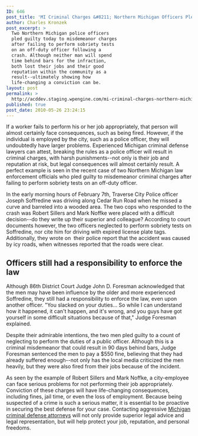 ```yaml
---
ID: 646
post_title: 'MI Criminal Charges &#8211; Northern Michigan Officers Plead Guilty to Criminal Misdemeanor'
author: Charles Kronzek
post_excerpt: >
  Two Northern Michigan police officers
  pled guilty today to misdemeanor charges
  after failing to perform sobriety tests
  on an off-duty officer following a
  crash. Although neither man will spend
  time behind bars for the infraction,
  both lost their jobs and their good
  reputation within the community as a
  result--ultimately showing how
  life-changing a conviction can be.
layout: post
permalink: >
  http://acddev.staging.wpengine.com/mi-criminal-charges-northern-michigan-officers-plead-guilty-to-criminal-misdemeanor.html
published: true
post_date: 2010-05-26 23:24:15
---
```

If a worker fails to perform his or her job appropriately, that person will almost certainly face consequences, such as being fired. However, if the individual is employed by the city, such as a police officer, they will undoubtedly have larger problems. Experienced Michigan criminal defense lawyers can attest, breaking the rules as a police officer will result in criminal charges, with harsh punishments--not only is their job and reputation at risk, but legal consequences will almost certainly result. A perfect example is seen in the recent case of two Northern Michigan law enforcement officials who pled guilty to misdemeanor criminal charges after failing to perform sobriety tests on an off-duty officer.

In the early morning hours of February 7th, Traverse City Police officer Joseph Soffredine was driving along Cedar Run Road when he missed a curve and barreled into a wooded area. The two cops who responded to the crash was Robert Sillers and Mark Noffke were placed with a difficult decision--do they write up their superior and colleague? According to court documents however, the two officers neglected to perform sobriety tests on Soffredine, nor cite him for driving with expired license plate tags. Additionally, they wrote on  their police report that the accident was caused by icy roads, when witnesses reported that the roads were clear.


<h2>Officers still had a responsibility to enforce the law</h2>

Although 86th District Court Judge John D. Foresman acknowledged that the men may have been influence by the older and more experienced Soffredine, they still had a responsibility to enforce the law, even upon another officer. "You slacked on your duties... So while I can understand how it happened, it can't happen, and it's wrong, and you guys have got yourself in some difficult situations because of that," Judge Foresman explained.

Despite their admirable intentions, the two men pled guilty to a count of neglecting to perform the duties of a public officer. Although this is a criminal misdemeanor that could result in 90 days behind bars, Judge Foresman sentenced the men to pay a $550 fine, believing that they had already suffered enough--not only has the local media criticized the men heavily, but they were also fired from their jobs because of the incident.

As seen by the example of Robert Sillers and Mark Noffke, a city-employee can face serious problems for not performing their job appropriately. Conviction of these charges will have life-changing consequences, including fines, jail time, or even the loss of employment. Because being suspected of a crime is such a serious matter, it is essential to be proactive in securing the best defense for your case. Contacting aggressive <a href="http://acddev.staging.wpengine.com/" target="_blank">Michigan criminal defense attorneys</a> will not only provide superior legal advice and legal representation, but will help protect your job, reputation, and personal freedoms.
